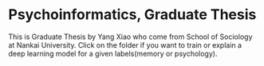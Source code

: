 # Psychoinformatics, Graduate Thesis
This is Graduate Thesis by Yang Xiao who come from School of Sociology at Nankai University.
Click on the folder if you want to train or explain a deep learning model for a given labels(memory or psychology).
